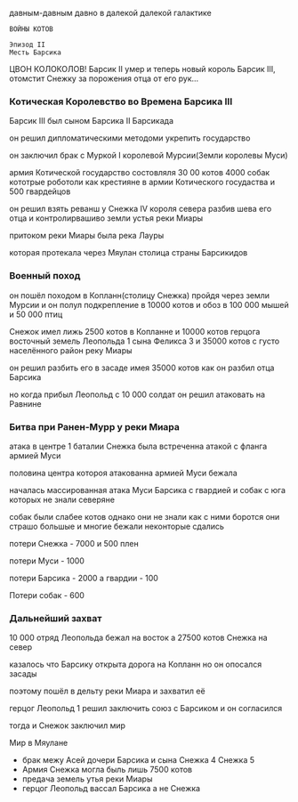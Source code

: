 давным-давным давно в далекой далекой галактике

    ВОЙНЫ КОТОВ

    Эпизод II
    Месть Барсика

ЦВОН КОЛОКОЛОВ! Барсик II умер и теперь новый король Барсик III,
отомстит Снежку за порожения отца от его рук...

### Котическая Королевство во Времена Барсика III

Барсик III был сыном Барсика II Барсикада

он решил дипломатическими методоми укрепить государство

он заключил брак с Муркой I королевой Мурсии(Земли королевы Муси)

армия Котической государство состовляля 30 00 котов 4000 собак кототрые роботоли как крестияне в армии Котического госудаства и 500 гвардейцов

он решил взять реванш у Снежка IV короля севера разбив шева его отца и контролирвашиво земли устья реки Миары

притоком реки Миары была река Лауры

которая протекала через Мяулан столица страны Барсикидов

### Военный поход

он пошёл походом в Копланн(столицу Снежка) пройдя через земли Мурсии и он полул подкрепление в 10000 котов и обоз в 100 000 мышей и 50 000 птиц

Снежок имел лижь 2500 котов в Копланне и 10000 котов герцога восточный земель Леопольда 1 сына Феликса 3 и 35000 котов с густо населённого район реку Миары

он решил разбить его в засаде имея 35000 котов как он разбил отца Барсика

но когда прибыл Леопольд с 10 000 солдат он решил атаковать на Равнине

### Битва при Ранен-Мурр у реки Миара

атака в центре 1 баталии Снежка была встреченна атакой с фланга армией Муси

половина центра котороя атакованна армией Муси бежала

началась массированная атака Муси Барсика с гвардией и собак с юга которых не знали северяне

собак были слабее котов однако они не знали как с ними боротся они страшо большые и многие бежали неконторые сдались

потери Снежка - 7000 и 500 плен

потери Муси - 1000

потери Барсика - 2000 а гвардии - 100

Потери собак - 600

### Дальнейший захват

10 000 отряд Леопольда бежал на восток а 27500 котов Снежка на север

казалось что Барсику открыта дорога на Копланн но он опосался засады

поэтому пошёл в дельту реки Миара и захватил её

герцог Леопольд 1 решил заключить союз с Барсиком и он согласился

тогда и Снежок заключил мир

Мир в Мяулане

- брак межу Асей дочери Барсика и сына Снежка 4 Снежка 5
- Армия Снежка могла быль лишь 7500 котов
- предача земель утья реки Миары
- герцог Леопольд вассал Барсика а не Снежка
